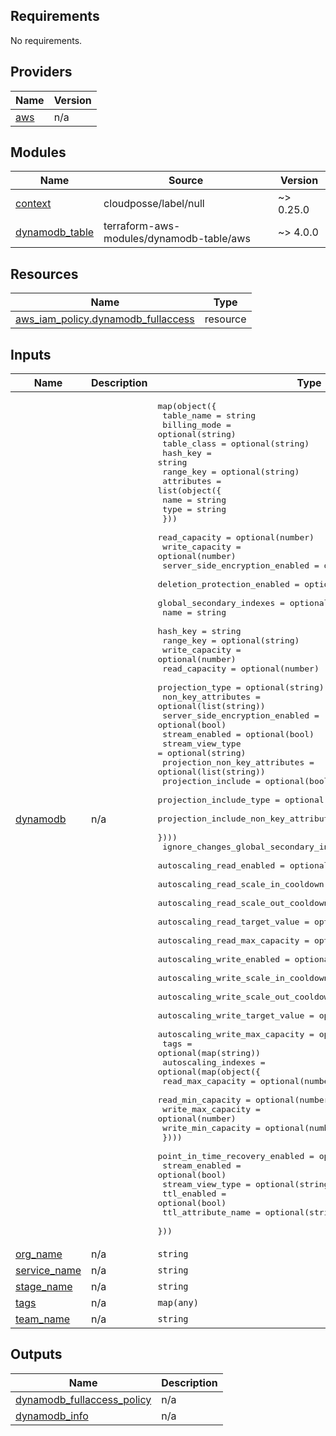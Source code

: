 <!-- BEGIN_TF_DOCS -->
## Requirements

No requirements.

## Providers

| Name | Version |
|------|---------|
| <a name="provider_aws"></a> [aws](#provider\_aws) | n/a |

## Modules

| Name | Source | Version |
|------|--------|---------|
| <a name="module_context"></a> [context](#module\_context) | cloudposse/label/null | ~> 0.25.0 |
| <a name="module_dynamodb_table"></a> [dynamodb\_table](#module\_dynamodb\_table) | terraform-aws-modules/dynamodb-table/aws | ~> 4.0.0 |

## Resources

| Name | Type |
|------|------|
| [aws_iam_policy.dynamodb_fullaccess](https://registry.terraform.io/providers/hashicorp/aws/latest/docs/resources/iam_policy) | resource |

## Inputs

| Name | Description | Type | Default | Required |
|------|-------------|------|---------|:--------:|
| <a name="input_dynamodb"></a> [dynamodb](#input\_dynamodb) | n/a | <pre>map(object({<br>    table_name   = string<br>    billing_mode = optional(string)<br>    table_class  = optional(string)<br>    hash_key     = string<br>    range_key    = optional(string)<br>    attributes = list(object({<br>      name = string<br>      type = string<br>    }))<br>    read_capacity                  = optional(number)<br>    write_capacity                 = optional(number)<br>    server_side_encryption_enabled = optional(bool)<br>    deletion_protection_enabled    = optional(bool)<br>    global_secondary_indexes = optional(list(object({<br>      name                                  = string<br>      hash_key                              = string<br>      range_key                             = optional(string)<br>      write_capacity                        = optional(number)<br>      read_capacity                         = optional(number)<br>      projection_type                       = optional(string)<br>      non_key_attributes                    = optional(list(string))<br>      server_side_encryption_enabled        = optional(bool)<br>      stream_enabled                        = optional(bool)<br>      stream_view_type                      = optional(string)<br>      projection_non_key_attributes         = optional(list(string))<br>      projection_include                    = optional(bool)<br>      projection_include_type               = optional(string)<br>      projection_include_non_key_attributes = optional(list(string))<br>    })))<br>    ignore_changes_global_secondary_index = optional(bool)<br>    autoscaling_read_enabled              = optional(bool)<br>    autoscaling_read_scale_in_cooldown    = optional(number)<br>    autoscaling_read_scale_out_cooldown   = optional(number)<br>    autoscaling_read_target_value         = optional(number)<br>    autoscaling_read_max_capacity         = optional(number)<br>    autoscaling_write_enabled             = optional(bool)<br>    autoscaling_write_scale_in_cooldown   = optional(number)<br>    autoscaling_write_scale_out_cooldown  = optional(number)<br>    autoscaling_write_target_value        = optional(number)<br>    autoscaling_write_max_capacity        = optional(number)<br>    tags                                  = optional(map(string))<br>    autoscaling_indexes = optional(map(object({<br>      read_max_capacity  = optional(number)<br>      read_min_capacity  = optional(number)<br>      write_max_capacity = optional(number)<br>      write_min_capacity = optional(number)<br>    })))<br>    point_in_time_recovery_enabled = optional(bool)<br>    stream_enabled                 = optional(bool)<br>    stream_view_type               = optional(string)<br>    ttl_enabled                    = optional(bool)<br>    ttl_attribute_name             = optional(string)<br>  }))</pre> | n/a | yes |
| <a name="input_org_name"></a> [org\_name](#input\_org\_name) | n/a | `string` | n/a | yes |
| <a name="input_service_name"></a> [service\_name](#input\_service\_name) | n/a | `string` | n/a | yes |
| <a name="input_stage_name"></a> [stage\_name](#input\_stage\_name) | n/a | `string` | n/a | yes |
| <a name="input_tags"></a> [tags](#input\_tags) | n/a | `map(any)` | `{}` | no |
| <a name="input_team_name"></a> [team\_name](#input\_team\_name) | n/a | `string` | n/a | yes |

## Outputs

| Name | Description |
|------|-------------|
| <a name="output_dynamodb_fullaccess_policy"></a> [dynamodb\_fullaccess\_policy](#output\_dynamodb\_fullaccess\_policy) | n/a |
| <a name="output_dynamodb_info"></a> [dynamodb\_info](#output\_dynamodb\_info) | n/a |
<!-- END_TF_DOCS -->